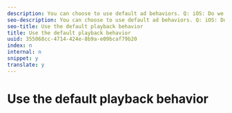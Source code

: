 ```yaml
---
description: You can choose to use default ad behaviors. Q: iOS: Do we need something equivalent to what's in the Android doc? (As follows:) To use default behaviors: If you have implemented your own AdvertisingFactory/client factory , then return null for createAdPolicySelector. If you do not have custom implementation for the AdvertisingFactory/client factory, uses a default ad policy selector.
seo-description: You can choose to use default ad behaviors. Q: iOS: Do we need something equivalent to what's in the Android doc? (As follows:) To use default behaviors: If you have implemented your own AdvertisingFactory/client factory , then return null for createAdPolicySelector. If you do not have custom implementation for the AdvertisingFactory/client factory, uses a default ad policy selector.
seo-title: Use the default playback behavior
title: Use the default playback behavior
uuid: 355068cc-4714-424e-8b9a-e09bcaf79b20
index: n
internal: n
snippet: y
translate: y
---
```


# Use the default playback behavior

